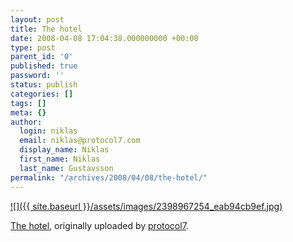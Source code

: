 ```yaml
---
layout: post
title: The hotel
date: 2008-04-08 17:04:38.000000000 +00:00
type: post
parent_id: '0'
published: true
password: ''
status: publish
categories: []
tags: []
meta: {}
author:
  login: niklas
  email: niklas@protocol7.com
  display_name: Niklas
  first_name: Niklas
  last_name: Gustavsson
permalink: "/archives/2008/04/08/the-hotel/"
---
```

[![]({{ site.baseurl }}/assets/images/2398967254_eab94cb9ef.jpg)](http://www.flickr.com/photos/protocol7/2398967254/ "photo sharing")  
  
[The hotel](http://www.flickr.com/photos/protocol7/2398967254/), originally uploaded by [protocol7](http://www.flickr.com/people/protocol7/).


